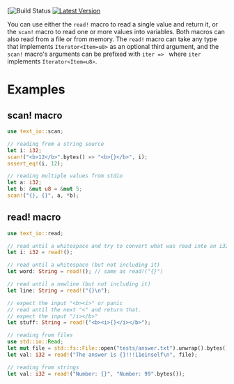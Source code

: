[![Build Status](https://github.com/oli-obk/rust-si/actions/workflows/rust.yml/badge.svg)
[![Latest Version](https://img.shields.io/crates/v/text_io.svg)](https://crates.io/crates/text_io)


You can use either the `read!` macro to read a single value and return it, or
the `scan!` macro to read one or more values into variables. Both macros can
also read from a file or from memory. The `read!` macro can take any type that
implements `Iterator<Item=u8>` as an optional third argument, and the `scan!`
macro's arguments can be prefixed with `iter => ` where `iter` implements
`Iterator<Item=u8>`.

# Examples

## scan! macro

```rust
use text_io::scan;

// reading from a string source
let i: i32;
scan!("<b>12</b>".bytes() => "<b>{}</b>", i);
assert_eq!(i, 12);

// reading multiple values from stdio
let a: i32;
let b: &mut u8 = &mut 5;
scan!("{}, {}", a, *b);
```

## read! macro

```rust
use text_io::read;

// read until a whitespace and try to convert what was read into an i32
let i: i32 = read!();

// read until a whitespace (but not including it)
let word: String = read!(); // same as read!("{}")

// read until a newline (but not including it)
let line: String = read!("{}\n");

// expect the input "<b><i>" or panic
// read until the next "<" and return that.
// expect the input "/i></b>"
let stuff: String = read!("<b><i>{}</i></b>");

// reading from files
use std::io::Read;
let mut file = std::fs::File::open("tests/answer.txt").unwrap().bytes().map(|ch| ch.unwrap());
let val: i32 = read!("The answer is {}!!!11einself\n", file);

// reading from strings
let val: i32 = read!("Number: {}", "Number: 99".bytes());
```
